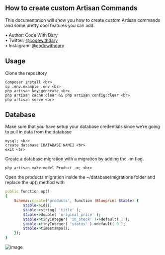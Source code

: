 ## How to create custom Artisan Commands

This documentation will show you how to create custom Artisan commands and some pretty cool features you can add.

•	Author: Code With Dary <br>
•	Twitter: [@codewithdary](https://twitter.com/codewithdary) <br>
•	Instagram: [@codewithdary](https://www.instagram.com/codewithdary/) <br>

## Usage <br>
Clone the repository <br>
```
Composer install <br>
cp .env.example .env <br>
php artisan key:generate <br>
php artisan cache:clear && php artisan config:clear <br>
php artisan serve <br>
```

## Database <br>

Make sure that you have setup your database credentials since we’re going to pull in data from the database <br>
```
mysql; <br>
create database [DATABASE NAME] <br>
exit <br>
```

Create a database migration with a migration by adding the -m flag.
```
php artisan make:model Product -m; <br>
```

Open the products migration inside the ~/database/migrations folder and replace the up() method with
```ruby
public function up()
{
    Schema::create('products', function (Blueprint $table) {
        $table->id();
        $table->string( 'title' );
        $table->double( 'original_price' );
        $table->tinyInteger( 'in_stock' )->default( 1 );
        $table->tinyInteger( 'status' )->default( 0 );
        $table->timestamps();
    });
}
```
![image](https://user-images.githubusercontent.com/63154066/127561540-3e079bbe-be2a-4f29-93de-b155031df1f2.png)
